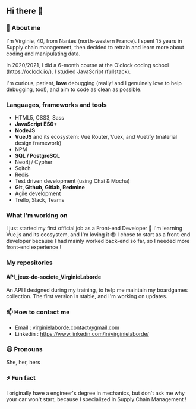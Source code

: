 ## Hi there 👋

### 💬 About me
I'm Virginie, 40, from Nantes (north-western France). 
I spent 15 years in Supply chain management, then decided to retrain and learn more about coding and manipulating data.

In 2020/2021, I did a 6-month course at the O'clock coding school (https://oclock.io/). I studied JavaScript (fullstack).

I'm curious, patient, **love** debugging (really! and I genuinely love to help debugging, too!), and aim to code as clean as possible.

### Languages, frameworks and tools
* HTML5, CSS3, Sass
* **JavaScript ES6+**
* **NodeJS**
* **VueJS** and its ecosystem: Vue Router, Vuex, and Vuetify (material design framework)
* NPM 
* **SQL / PostgreSQL**
* Neo4j / Cypher
* Sqitch
* Redis
* Test driven development (using Chai & Mocha)
* **Git, Github, Gitlab, Redmine**
* Agile development
* Trello, Slack, Teams

### What I'm working on
I just started my first official job as a Front-end Developer 🥳 I'm learning Vue.js and its ecosystem, and I'm loving it 😍
I chose to start as a front-end developer because I had mainly worked back-end so far, so I needed more front-end experience ! 

### My repositories 
#### API_jeux-de-societe_VirginieLaborde
An API I designed during my training, to help me maintain my boardgames collection. The first version is stable, and I'm working on updates.

### 📫 How to contact me
* Email : virginielaborde.contact@gmail.com
* Linkedin : https://www.linkedin.com/in/virginielaborde/

### 😄 Pronouns
She, her, hers

### ⚡ Fun fact
I originally have a engineer's degree in mechanics, but don't ask me  why your car won't start, because I specialized in Supply Chain Management !
